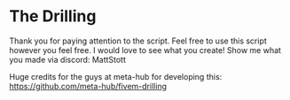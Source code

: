 # The Drilling

Thank you for paying attention to the script. Feel free to use this script however you feel free. 
I would love to see what you create! Show me what you made via discord: MattStott

Huge credits for the guys at meta-hub for developing this: https://github.com/meta-hub/fivem-drilling
